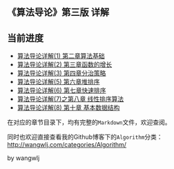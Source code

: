 ## 《算法导论》第三版 详解


## 当前进度

- [算法导论详解(1) 第二章算法基础](http://wangwlj.com/2017/12/12/algorithm_tutolrial_chapter_2/)
- [算法导论详解(2) 第三章函数的增长](http://wangwlj.com/2017/12/13/algorithm_tutorial_chapter_3/)
- [算法导论详解(3) 第四章分治策略](http://wangwlj.com/2018/01/08/algorithm_tutorial_chapter_4/)
- [算法导论详解(5) 第六章堆排序](http://wangwlj.com/2018/01/09/algorithm_tutorial_chapter_6/)
- [算法导论详解(6) 第七章快速排序](http://wangwlj.com/2018/01/11/algorithm_tutorial_chapter_7/)
- [算法导论详解(7)之第八章 线性排序算法](http://wangwlj.com/2018/01/27/algorithm_tutorial_chapter_8/)
- [算法导论详解(8) 第十章 基本数据结构](http://wangwlj.com/2018/01/27/algorithm_tutorial_chapter_10/)

在对应的章节目录下，均有完整的`Markdown`文件，欢迎查阅。

同时也欢迎直接查看我的Github博客下的`Algorithm`分类：http://wangwlj.com/categories/Algorithm/

by wangwlj

